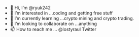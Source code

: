 - 👋 Hi, I’m @ryuk242
- 👀 I’m interested in ...coding and getting free stuff
- 🌱 I’m currently learning ...crypto mining and crypto trading.
- 💞️ I’m looking to collaborate on ...anything 
- 📫 How to reach me ... @lostyraul Twitter

<!---
ryuk242/ryuk242 is a ✨ special ✨ repository because its `README.md` (this file) appears on your GitHub profile.
You can click the Preview link to take a look at your changes.
--->
